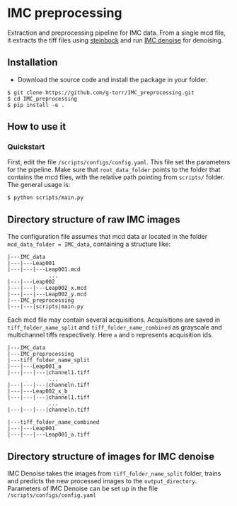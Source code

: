 # IMC preprocessing
Extraction and preprocessing pipeline for IMC data. From a single mcd file, it extracts the tiff files using [steinbock](https://bodenmillergroup.github.io/steinbock/)  and run  [IMC denoise](https://github.com/PENGLU-WashU/IMC_Denoise) for denoising. 
## Installation
- Download the source code and install the package in your folder.
```
$ git clone https://github.com/g-torr/IMC_preprocessing.git
$ cd IMC_preprocessing
$ pip install -e .
```
## How to use it
### Quickstart
First, edit the file `/scripts/configs/config.yaml`. This file set the parameters for the pipeline. Make sure that `root_data_folder` points to the folder that contains the mcd files, with the relative path pointing from  `scripts/` folder. 
The general usage is: 
```
$ python scripts/main.py
```

## Directory structure of raw IMC images
The configuration file assumes that mcd data ar located in the folder `mcd_data_folder = IMC_data`, containing a structure like:
```
|---IMC_data
|---|---Leap001
|---|---|---Leap001.mcd
             ...
|---|---Leap002
|---|---|---Leap002_x.mcd
|---|---|---Leap002_y.mcd
|---IMC_preprocessing
|---|---|scripts|main.py
```
Each mcd file may contain several acquisitions. Acquisitions are saved in `tiff_folder_name_split` and `tiff_folder_name_combined` as grayscale and multichannel tiffs respectively. Here `a` and `b` represents acquisition ids.

```
|---IMC_data
|---IMC_preprocessing
|---tiff_folder_name_split
|---|---Leap001_a
|---|---|---|channel1.tiff
             ...
|---|---|---|channeln.tiff
|---|---Leap002_x_b
|---|---|---|channel1.tiff
             ...
|---|---|---|channeln.tiff

|---tiff_folder_name_combined
|---|---Leap001
|---|---|---Leap001_a.tiff
```
## Directory structure of images for  IMC denoise
IMC Denoise takes the images from `tiff_folder_name_split` folder, trains and predicts the new processed images to the `output_directory`. Parameters of IMC Denoise can be set up in the file `/scripts/configs/config.yaml`
